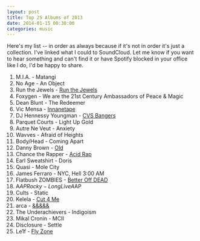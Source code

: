 ```yaml
---
layout: post
title: Top 25 Albums of 2013
date: 2014-01-15 00:30:00
categories: music
---
```


Here's my list -- in order as always because if it's not in order it's just a collection. I've linked what I could to SoundCloud. Let me know if you want to hear something and can't find it or have Spotify blocked in your office like I do, I'd be happy to share.

1. M.I.A. - Matangi
2. No Age - An Object
3. Run the Jewels - [Run the Jewels](https://soundcloud.com/foolsgoldrecs/sets/el-p-killer-mike-run-the)
4. Foxygen - We are the 21st Century Ambassadors of Peace & Magic
5. Dean Blunt - The Redeemer
6. Vic Mensa - [Innanetape](https://soundcloud.com/fuck-vic-mensa/sets/innanetape)
7. DJ Hennessy Youngman - [CVS Bangers](https://soundcloud.com/hennessyyoungman/cvsbangers)
8. Parquet Courts - Light Up Gold
9. Autre Ne Veut - Anxiety
10. Wavves - Afraid of Heights
11. Body/Head - Coming Apart
12. Danny Brown - [Old](https://soundcloud.com/foolsgoldrecs/sets/danny-brown-old)
13. Chance the Rapper - [Acid Rap](https://soundcloud.com/chancetherapper/sets/chance-the-rapper-acid-rap)
14. Earl Sweatshirt - Doris
15. Quasi - Mole City
16. James Ferraro - NYC, Hell 3:00 AM
17. Flatbush ZOMBIES - [Better Off DEAD](https://soundcloud.com/flatbushzombies/sets/betteroffdead)
18. A$AP Rocky - Long Live A$AP
19. Cults - Static
20. Kelela - [Cut 4 Me](https://soundcloud.com/fadetomind/sets/kelela-cut-4-me-fadelp001)
21. arca - [&&&&&](https://soundcloud.com/arca-2/uenqifjr3yua)
22. The Underachievers - Indigoism
23. Mikal Cronin - MCII
24. Disclosure - Settle
25. Le1f - [Fly Zone](https://soundcloud.com/le1f/sets/fly-zone)
